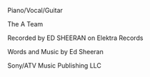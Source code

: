 Piano/Vocal/Guitar

The A Team

Recorded by ED SHEERAN on Elektra Records

Words and Music by Ed Sheeran

Sony/ATV Music Publishing LLC